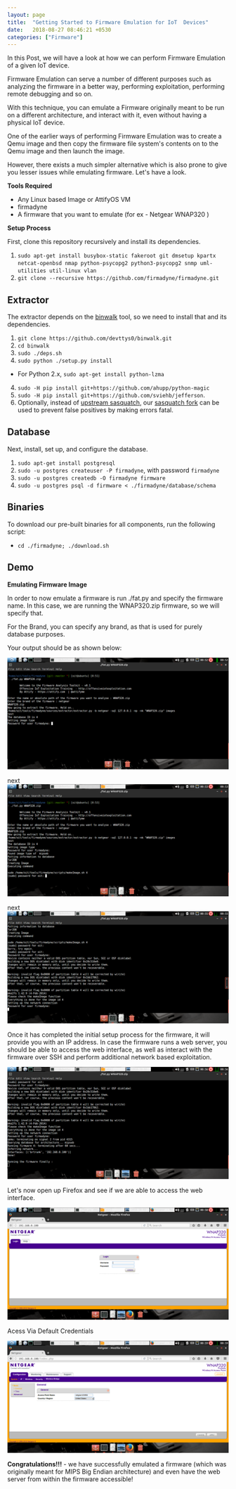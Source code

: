 ```yaml
---
layout: page
title:  "Getting Started to Firmware Emulation for IoT  Devices"
date:   2018-08-27 08:46:21 +0530
categories: ["Firmware"]
---
```


In this Post, we will have a look at how we can perform Firmware Emulation of a given IoT device.

Firmware Emulation can serve a number of different purposes such as analyzing the firmware in a better way,
performing exploitation,
performing remote debugging and so on.

With this technique, you can emulate a Firmware originally meant to be run on a different architecture, and interact with it, 
even without having a physical IoT device.

One of the earlier ways of performing Firmware Emulation was to create a Qemu image and 
then copy the firmware file system's contents on to the Qemu image and then launch the image.

However, there exists a much simpler alternative which is also prone to give you lesser issues while emulating firmware. 
Let's have a look.

**Tools Required**

- Any Linux based Image or AttifyOS VM
- firmadyne
- A firmware that you want to emulate (for ex - Netgear WNAP320 )

**Setup Process**

First, clone this repository recursively and install its dependencies.

1. `sudo apt-get install busybox-static fakeroot git dmsetup kpartx netcat-openbsd nmap python-psycopg2 python3-psycopg2 snmp uml-utilities util-linux vlan`
2. `git clone --recursive https://github.com/firmadyne/firmadyne.git`

## Extractor

The extractor depends on the [binwalk](https://github.com/devttys0/binwalk)
tool, so we need to install that and its dependencies.

1. `git clone https://github.com/devttys0/binwalk.git`
2. `cd binwalk`
2. `sudo ./deps.sh`
3. `sudo python ./setup.py install`
  * For Python 2.x, `sudo apt-get install python-lzma`
4. `sudo -H pip install git+https://github.com/ahupp/python-magic`
5. `sudo -H pip install git+https://github.com/sviehb/jefferson`.
6. Optionally, instead of [upstream sasquatch](https://github.com/devttys0/sasquatch),
our [sasquatch fork](https://github.com/firmadyne/sasquatch) can be used to
prevent false positives by making errors fatal.

## Database

Next, install, set up, and configure the database.

1. `sudo apt-get install postgresql`
2. `sudo -u postgres createuser -P firmadyne`, with password `firmadyne`
3. `sudo -u postgres createdb -O firmadyne firmware`
4. `sudo -u postgres psql -d firmware < ./firmadyne/database/schema`

## Binaries

To download our pre-built binaries for all components, run the following script:

* `cd ./firmadyne; ./download.sh`

## Demo

**Emulating Firmware Image**

In order to now emulate a firmware is run ./fat.py and specify the firmware name. In this case, we are running the WNAP320.zip firmware, so we will specify that.

For the Brand, you can specify any brand, as that is used for purely database purposes.

Your output should be as shown below:

![firmare2](/assets/img/firmadyne2.png)

next
![firmware3](/assets/img/firmadyne3.png)

next
![firmware4](/assets/img/firmadyne4.png)

Once it has completed the initial setup process for the firmware, it will provide you with an IP address. In case the firmware runs a web server, you should be able to access the web interface, as well as interact with the firmware over SSH and perform additional network based exploitation.

![firmware5](/assets/img/firmadyne5.png)

Let's now open up Firefox and see if we are able to access the web interface.

![firmware6](/assets/img/firmadyne6.png)

Acess Via Default Credentials

![firmware7](/assets/img/firmadyne7.png)

**Congratulations!!!** - we have successfully emulated a firmware (which was originally meant for MIPS Big Endian architecture) and even have the web server from within the firmware accessible!
